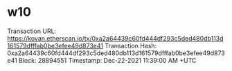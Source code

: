 # w10
Transaction URL: https://kovan.etherscan.io/tx/0xa2a64439c60fd444df293c5ded480db113d161579dfffab0be3efee49d873e41
Transaction Hash: 0xa2a64439c60fd444df293c5ded480db113d161579dfffab0be3efee49d873e41
Block: 28894551
Timestamp: Dec-22-2021 11:39:00 AM +UTC

